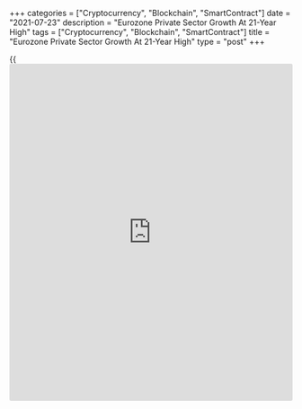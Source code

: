 +++
categories = ["Cryptocurrency", "Blockchain", "SmartContract"]
date = "2021-07-23"
description = "Eurozone Private Sector Growth At 21-Year High"
tags = ["Cryptocurrency", "Blockchain", "SmartContract"]
title = "Eurozone Private Sector Growth At 21-Year High"
type = "post"
+++

{{<iframe id="large-banner" src="https://www.bounty.group/#slide=7.0" width="100%" height="600" scrolling="no" style="border: 0px solid rgb(216, 221, 230); border-radius: 3px;">}}

The euro area private sector expanded at the fastest pace in 21 years in
July, as the member countries eased COVID-19 restrictions, flash survey
results from IHS Markit showed on Friday.

At 60.6, the composite output index hit a 252-month high in July, up
from 59.5 in June and economists' forecast of 60.0.

The services activity grew the most in 15 years, while growth in
manufacturing moderated to a four-month low due to worsening supply
lines.

The services sector in particular is enjoying the freedom of loosened
COVID-19 containment measures and improved vaccination rates, especially
in relation to hospitality, travel and tourism, Chris Williamson, chief
[business][1] economist at IHS Markit said.

The services Purchasing Managers' Index advanced to 60.4 from 58.3 in
June. The score was forecast to climb to 59.5.

On the other hand, the factory PMI dropped to 62.6 from 63.4 in the
previous month. The reading was expected to fall to consensus 62.5.

New orders across both the manufacturing and services accelerated to the
fastest since May 2000. Backlogs of work rose at a joint-survey record
rate amid capacity constraints.

Firms hired additional staff for a sixth straight month to meet the
upturn in demand. The net increase was the second-steepest since January
2018.

Prices charged for goods and services rose at a pace unseen prior to
June as demand again outstripped supply.

Meanwhile, business confidence took a hit from rising concerns over the
delta variant, pushing sentiment for the year ahead to a five-month low.

Within the Eurozone, Germany led the upturn, reporting the strongest
monthly expansion since comparable data were first available in January
1998. Meanwhile, the rate of expansion moderated to a three-month low in
France.

Germany's private sector growth was driven by an ongoing rapid recovery
in services activity. The composite output index rose to 62.5 in July
from 60.1 in June. The latest score was above economists' forecast of
60.8.

The services PMI advanced to a record 62.2 from 57.5 in the previous
month. The reading was expected to rise moderately to 59.1.

The manufacturing PMI came in at a three -month high of 65.6, up from
65.1 a month ago and economists' forecast of 64.2.

France's private sector remained strong in July but the pace of
expansion moderated from June. The flash composite output index dropped
unexpectedly to 56.8 in July from 57.4 in June. The score was forecast
to rise to 58.5.

Service sector output growth continued to surpass that seen in the
manufacturing sector amid looser lockdown restrictions.

The manufacturing PMI fell more-than-expected to 58.1 from 59.0 in June.
The expected score was 58.4. At the same time, the services PMI came in
at 57.0, down from 57.8 in June and the forecast of 58.7.

For comments and feedback [contact](https://www.playgroundfx.com/contact/): editorial@rtt[news](https://www.letsplayfx.com/blog/forex-news-website/).com

[Economic News][2]

 **What parts of the world are seeing the best (and worst) economic
performances lately? Click[here][3] to check out our [Econ Scorecard][3]
and find out! See up-to-the-moment [ranking](https://www.playgroundfx.com/blog/crypto-exchange-ranking/)s for the best and worst
performers in [GDP][4], [unemployment rate][5], [inflation][6] and much
more.**

   1. www.rtt[news](https://www.letsplayfx.com/blog/forex-news-website/).com/Content/Business.aspx
   2. www.rtt[news](https://www.letsplayfx.com/blog/forex-news-website/).com/Content/EconomicNews.aspx
   3. www.rtt[news](https://www.letsplayfx.com/blog/forex-news-website/).com/economic-scorecard/world-rank/unemployment-rate/highest-performance.aspx
   4. www.rtt[news](https://www.letsplayfx.com/blog/forex-news-website/).com/economic-scorecard/world-rank/GDP/highest-performance.aspx
   5. www.rtt[news](https://www.letsplayfx.com/blog/forex-news-website/).com/economic-scorecard/world-rank/unemployment-rate/lowest-performance.aspx
   6. www.rtt[news](https://www.letsplayfx.com/blog/forex-news-website/).com/economic-scorecard/world-rank/CPI/highest-performance.aspx
